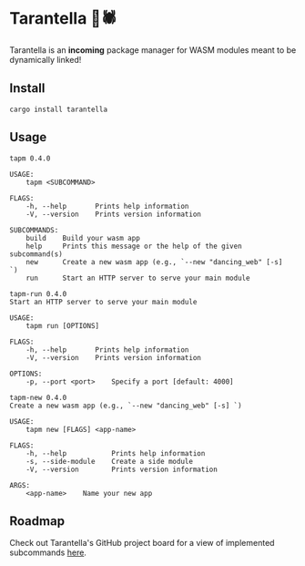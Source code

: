 # Tarantella 💃🕷

Tarantella is an **incoming** package manager for WASM modules meant to be dynamically linked!

## Install

```
cargo install tarantella
```

## Usage

```
tapm 0.4.0

USAGE:
    tapm <SUBCOMMAND>

FLAGS:
    -h, --help       Prints help information
    -V, --version    Prints version information

SUBCOMMANDS:
    build    Build your wasm app
    help     Prints this message or the help of the given subcommand(s)
    new      Create a new wasm app (e.g., `--new "dancing_web" [-s] 
`)
    run      Start an HTTP server to serve your main module
```

```
tapm-run 0.4.0
Start an HTTP server to serve your main module

USAGE:
    tapm run [OPTIONS]

FLAGS:
    -h, --help       Prints help information
    -V, --version    Prints version information

OPTIONS:
    -p, --port <port>    Specify a port [default: 4000]
```

```
tapm-new 0.4.0
Create a new wasm app (e.g., `--new "dancing_web" [-s] `)

USAGE:
    tapm new [FLAGS] <app-name>

FLAGS:
    -h, --help           Prints help information
    -s, --side-module    Create a side module
    -V, --version        Prints version information

ARGS:
    <app-name>    Name your new app
```

## Roadmap

Check out Tarantella's GitHub project board for a view of implemented subcommands [here](https://github.com/danbugs/tarantella/projects/1).